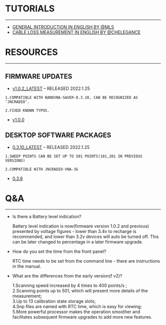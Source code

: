 
# TUTORIALS
---
* [GENERAL INTRODUCTION IN ENGLISH BY @MLS](https://www.youtube.com/watch?v=rNNP-izZUbo&t=78s)
* [CABLE LOSS MEASUREMENT IN ENGLISH BY @CHELEGANCE](https://www.youtube.com/watch?v=OA9Fm3M0ty8&t=2s)


# RESOURCES
---
## FIRMWARE UPDATES

- [v1.0.2_LATEST](V1.0.2.zip) – RELEASED 2022.1.25
```
1.COMPATIBLE WITH NANOVNA-SAVER-0.3.10, CAN BE RECOGNIZED AS ‘JNCRADIO’.

2.FIXED KNOWN TYPOS.
```
- [v1.0.0](V1.0.0.zip)

## DESKTOP SOFTWARE PACKAGES

- [0.3.10_LATEST](../nanovna-saver-0.3.10.exe) – RELEASED 2022.1.25

```
1.SWEEP POINTS CAN BE SET UP TO 501 POINTS(101,201 IN PREVIOUS VERSIONS)

2.COMPATIBLE WITH JNCRADIO-VNA-3G
```
- [0.3.8](../nanovna-saver-0.3.8.exe)


# Q&A
---
* Is there a Battery level indication?

    Battery level indication is now(firmware version 1.0.2 and previous) presented by voltage figures - lower than 3.4v to recharge is recommended, and lower than 3.2v devices will auto be turned off. This can be later changed to percentage in a later firmware upgrade.


* How do you set the time from the front panel?

    RTC time needs to be set from the command line - there are instructions in the manual.

* What are the differences from the early version(f v2)?

    1.Scanning speed increased by 4 times to 400 points/s ;  
    2.Scanning points up to 501, which will present more details of the measurement;  
    3.Up to 13 calibration state storage slots;  
    4.Snp files are named with RTC time, which is easy for viewing;  
    5.More powerful processor makes the operation smoother and facilitates subsequent firmware upgrades to add more new features.   
